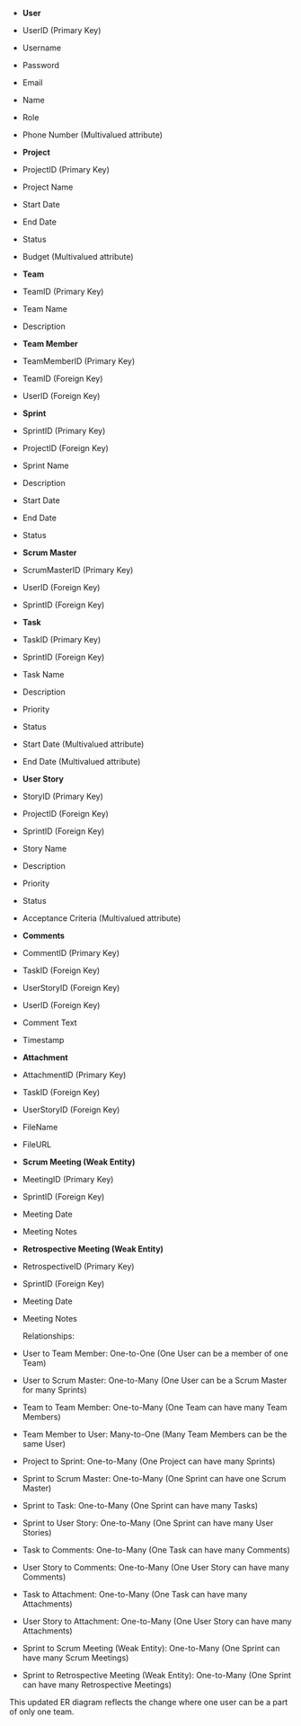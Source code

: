 

  

  

  

- **User**

- UserID (Primary Key)
- Username
- Password
- Email
- Name
- Role
- Phone Number (Multivalued attribute)

- **Project**

- ProjectID (Primary Key)
- Project Name
- Start Date
- End Date
- Status
- Budget (Multivalued attribute)

- **Team**

- TeamID (Primary Key)
- Team Name
- Description

- **Team Member**

- TeamMemberID (Primary Key)
- TeamID (Foreign Key)
- UserID (Foreign Key)

- **Sprint**

- SprintID (Primary Key)
- ProjectID (Foreign Key)
- Sprint Name
- Description
- Start Date
- End Date
- Status

- **Scrum Master**

- ScrumMasterID (Primary Key)
- UserID (Foreign Key)
- SprintID (Foreign Key)

- **Task**

- TaskID (Primary Key)
- SprintID (Foreign Key)
- Task Name
- Description
- Priority
- Status
- Start Date (Multivalued attribute)
- End Date (Multivalued attribute)

- **User Story**

- StoryID (Primary Key)
- ProjectID (Foreign Key)
- SprintID (Foreign Key)
- Story Name
- Description
- Priority
- Status
- Acceptance Criteria (Multivalued attribute)

- **Comments**

- CommentID (Primary Key)
- TaskID (Foreign Key)
- UserStoryID (Foreign Key)
- UserID (Foreign Key)
- Comment Text
- Timestamp

- **Attachment**

- AttachmentID (Primary Key)
- TaskID (Foreign Key)
- UserStoryID (Foreign Key)
- FileName
- FileURL

- **Scrum Meeting (Weak Entity)**

- MeetingID (Primary Key)
- SprintID (Foreign Key)
- Meeting Date
- Meeting Notes

- **Retrospective Meeting (Weak Entity)**

- RetrospectiveID (Primary Key)
- SprintID (Foreign Key)
- Meeting Date
- Meeting Notes
  
  
  Relationships:

- User to Team Member: One-to-One (One User can be a member of one Team)
- User to Scrum Master: One-to-Many (One User can be a Scrum Master for many Sprints)
- Team to Team Member: One-to-Many (One Team can have many Team Members)
- Team Member to User: Many-to-One (Many Team Members can be the same User)
- Project to Sprint: One-to-Many (One Project can have many Sprints)
- Sprint to Scrum Master: One-to-Many (One Sprint can have one Scrum Master)
- Sprint to Task: One-to-Many (One Sprint can have many Tasks)
- Sprint to User Story: One-to-Many (One Sprint can have many User Stories)
- Task to Comments: One-to-Many (One Task can have many Comments)
- User Story to Comments: One-to-Many (One User Story can have many Comments)
- Task to Attachment: One-to-Many (One Task can have many Attachments)
- User Story to Attachment: One-to-Many (One User Story can have many Attachments)
- Sprint to Scrum Meeting (Weak Entity): One-to-Many (One Sprint can have many Scrum Meetings)
- Sprint to Retrospective Meeting (Weak Entity): One-to-Many (One Sprint can have many Retrospective Meetings)

This updated ER diagram reflects the change where one user can be a part of only one team.
